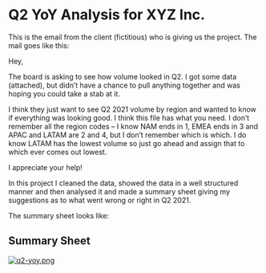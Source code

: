 
# Q2 YoY Analysis for XYZ Inc.

This is the email from the client (fictitious) who is giving us the project. The mail goes like this:

Hey,

The board is asking to see how volume looked in Q2. I got some data (attached), but didn’t have a chance to pull anything together and was hoping you could take a stab at it.

I think they just want to see Q2 2021 volume by region and wanted to know if everything was looking good. I think this file has what you need. I don’t remember all the region codes – I know NAM ends in 1, EMEA ends in 3 and APAC and LATAM are 2 and 4, but I don’t remember which is which. I do know LATAM has the lowest volume so just go ahead and assign that to which ever comes out lowest.

I appreciate your help!

In this project I cleaned the data, showed the data in a well structured manner and then analysed it and made a summary sheet giving my suggestions as to what went wrong or right in Q2 2021.

The summary sheet looks like:


## Summary Sheet


[![q2-yoy.png](https://i.postimg.cc/wB8twKRj/q2-yoy.png)](https://postimg.cc/CR7LKQ43)
